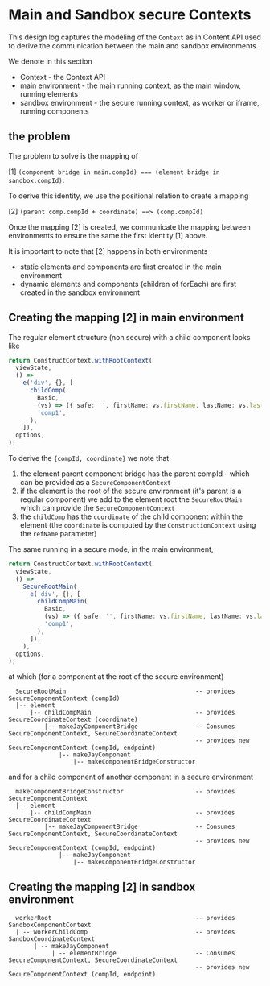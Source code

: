 # Main and Sandbox secure Contexts

This design log captures the modeling of the `Context` as in Content API used to derive the
communication between the main and sandbox environments.

We denote in this section

- Context - the Context API
- main environment - the main running context, as the main window, running elements
- sandbox environment - the secure running context, as worker or iframe, running components

## the problem

The problem to solve is the mapping of

[1] `(component bridge in main.compId) === (element bridge in sandbox.compId)`.

To derive this identity, we use the positional relation to create a mapping

[2] `(parent comp.compId + coordinate) ==> (comp.compId)`

Once the mapping [2] is created, we communicate the mapping between environments to ensure
the same the first identity [1] above.

It is important to note that [2] happens in both environments

- static elements and components are first created in the main environment
- dynamic elements and components (children of forEach) are first created in the sandbox environment

## Creating the mapping [2] in main environment

The regular element structure (non secure) with a child component looks like

```typescript
return ConstructContext.withRootContext(
  viewState,
  () =>
    e('div', {}, [
      childComp(
        Basic,
        (vs) => ({ safe: '', firstName: vs.firstName, lastName: vs.lastName }),
        'comp1',
      ),
    ]),
  options,
);
```

To derive the `{compId, coordinate}` we note that

1. the element parent component bridge has the parent compId -
   which can be provided as a `SecureComponentContext`
2. if the element is the root of the secure environment (it's parent is a regular component)
   we add to the element root the `SecureRootMain` which can provide the `SecureComponentContext`
3. the `childComp` has the `coordinate` of the child component within the element
   (the `coordinate` is computed by the `ConstructionContext` using the `refName` parameter)

The same running in a secure mode, in the main environment,

```typescript
return ConstructContext.withRootContext(
  viewState,
  () =>
    SecureRootMain(
      e('div', {}, [
        childCompMain(
          Basic,
          (vs) => ({ safe: '', firstName: vs.firstName, lastName: vs.lastName }),
          'comp1',
        ),
      ]),
    ),
  options,
);
```

at which (for a component at the root of the secure environment)

```
  SecureRootMain                                    -- provides SecureComponentContext (compId)
  |-- element
      |-- childCompMain                             -- provides SecureCoordinateContext (coordinate)
          |-- makeJayComponentBridge                -- Consumes SecureComponentContext, SecureCoordinateContext
                                                    -- provides new SecureComponentContext (compId, endpoint)
              |-- makeJayComponent
                  |-- makeComponentBridgeConstructor

```

and for a child component of another component in a secure environment

```
  makeComponentBridgeConstructor                    -- provides SecureComponentContext
  |-- element
      |-- childCompMain                             -- provides SecureCoordinateContext
          |-- makeJayComponentBridge                -- Consumes SecureComponentContext, SecureCoordinateContext
                                                    -- provides new SecureComponentContext (compId, endpoint)
              |-- makeJayComponent
                  |-- makeComponentBridgeConstructor

```

## Creating the mapping [2] in sandbox environment

```
  workerRoot                                        -- provides SandboxComponentContext
  | -- workerChildComp                              -- provides SandboxCoordinateContext
       | -- makeJayComponent
            | -- elementBridge                      -- Consumes SecureComponentContext, SecureCoordinateContext
                                                    -- provides new SecureComponentContext (compId, endpoint)
```
